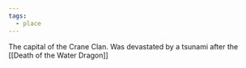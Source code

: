 ```yaml
---
tags:
  - place
---
```

The capital of the Crane Clan. Was devastated by a tsunami after the [[Death of the Water Dragon]]